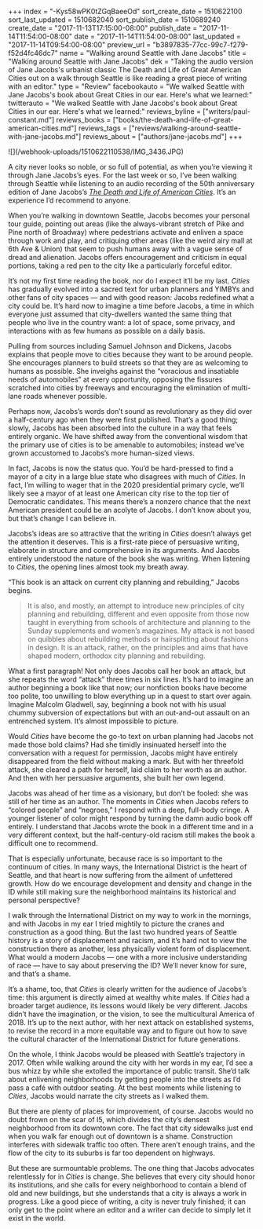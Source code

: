 +++
index = "-Kys58wPK0tZGqBaeeOd"
sort_create_date = 1510622100
sort_last_updated = 1510682040
sort_publish_date = 1510689240
create_date = "2017-11-13T17:15:00-08:00"
publish_date = "2017-11-14T11:54:00-08:00"
date = "2017-11-14T11:54:00-08:00"
last_updated = "2017-11-14T09:54:00-08:00"
preview_url = "b3897835-77cc-99c7-f279-f52d4fc46dc7"
name = "Walking around Seattle with Jane Jacobs"
title = "Walking around Seattle with Jane Jacobs"
dek = "Taking the audio version of Jane Jacobs's urbanist classic The Death and Life of Great American Cities out on a walk through Seattle is like reading a great piece of writing with an editor."
type = "Review"
facebookauto = "We walked Seattle with Jane Jacobs's book about Great Cities in our ear. Here's what we learned:"
twitterauto = "We walked Seattle with Jane Jacobs's book about Great Cities in our ear. Here's what we learned:"
reviews_byline = ["writers/paul-constant.md"]
reviews_books = ["books/the-death-and-life-of-great-american-cities.md"]
reviews_tags = ["reviews/walking-around-seattle-with-jane-jacobs.md"]
reviews_about = ["authors/jane-jacobs.md"]
+++

<p class="image-hero">![](/webhook-uploads/1510622110538/IMG_3436.JPG)</p>

A city never looks so noble, or so full of potential, as when you’re viewing it through Jane Jacobs’s eyes. For the last week or so, I’ve been walking through Seattle while listening to an audio recording of the 50th anniversary edition of Jane Jacobs’s [*The Death and Life of American Cities*](https://libro.fm/audiobooks/9780307969651-the-death-and-life-of-great-american-cities). It’s an experience I’d recommend to anyone.

When you’re walking in downtown Seattle, Jacobs becomes your personal tour guide, pointing out areas (like the always-vibrant stretch of Pike and Pine north of Broadway) where pedestrians activate and enliven a space through work and play, and critiquing other areas (like the weird airy mall at 6th Ave & Union) that seem to push humans away with a vague sense of dread and alienation. Jacobs offers encouragement and criticism in equal portions, taking a red pen to the city like a particularly forceful editor.

It’s not my first time reading the book, nor do I expect it’ll be my last. *Cities* has gradually evolved into a sacred text for urban planners and YIMBYs and other fans of city spaces — and with good reason: Jacobs redefined what a city could be. It’s hard now to imagine a time before Jacobs, a time in which everyone just assumed that city-dwellers wanted the same thing that people who live in the country want: a lot of space, some privacy, and interactions with as few humans as possible on a daily basis.

Pulling from sources including Samuel Johnson and Dickens, Jacobs explains that people move to cities because they want to be around people. She encourages planners to build streets so that they are as welcoming to humans as possible. She inveighs against the “voracious and insatiable needs of automobiles” at every opportunity, opposing the fissures scratched into cities by freeways and encouraging the elimination of multi-lane roads whenever possible.

Perhaps now, Jacobs’s words don’t sound as revolutionary as they did over a half-century ago when they were first published. That’s a good thing; slowly, Jacobs has been absorbed into the culture in a way that feels entirely organic. We have shifted away from the conventional wisdom that the primary use of cities is to be amenable to automobiles; instead we’ve grown accustomed to Jacobs’s more human-sized views. 

In fact, Jacobs is now the status quo. You’d be hard-pressed to find a mayor of a city in a large blue state who disagrees with much of *Cities*. In fact, I’m willing to wager that in the 2020 presidential primary cycle, we’ll likely see a mayor of at least one American city rise to the top tier of Democratic candidates. This means there’s a nonzero chance that the next American president could be an acolyte of Jacobs. I don’t know about you, but that’s change I can believe in.

<div class="break"></div>

Jacobs’s ideas are so attractive that the writing in *Cities* doesn’t always get the attention it deserves. This is a first-rate piece of persuasive writing, elaborate in structure and comprehensive in its arguments. And Jacobs entirely understood the nature of the book she was writing. When listening to *Cities*, the opening lines almost took my breath away.

“This book is an attack on current city planning and rebuilding,” Jacobs begins.

<blockquote>It is also, and mostly, an attempt to introduce new principles of city planning and rebuilding, different and even opposite from those now taught in everything from schools of architecture and planning to the Sunday supplements and women’s magazines. My attack is not based on quibbles about rebuilding methods or hairsplitting about fashions in design. It is an attack, rather, on the principles and aims that have shaped modern, orthodox city planning and rebuilding.</blockquote>

What a first paragraph! Not only does Jacobs call her book an attack, but she repeats the word “attack” three times in six lines. It’s hard to imagine an author beginning a book like that now; our nonfiction books have become too polite, too unwilling to blow everything up in a quest to start over again. Imagine Malcolm Gladwell, say, beginning a book not with his usual chummy subversion of expectations but with an out-and-out assault on an entrenched system. It’s almost impossible to picture.

Would *Cities* have become the go-to text on urban planning had Jacobs not made those bold claims? Had she timidly insinuated herself into the conversation with a request for permission, Jacobs might have entirely disappeared from the field without making a mark. But with her threefold attack, she cleared a path for herself, laid claim to her worth as an author. And then with her persuasive arguments, she built her own legend.

<div class="break"></div>

Jacobs was ahead of her time as a visionary, but don’t be fooled: she was still of her time as an author. The moments in *Cities* when Jacobs refers to “colored people” and “negroes,” I respond with a deep, full-body cringe. A younger listener of color might respond by turning the damn audio book off entirely. I understand that Jacobs wrote the book in a different time and in a very different context, but the half-century-old racism still makes the book a difficult one to recommend.

That is especially unfortunate, because race is so important to the continuum of cities. In many ways, the International District is the heart of Seattle, and that heart is now suffering from the ailment of unfettered growth. How do we encourage development and density and change in the ID while still making sure the neighborhood maintains its historical and personal perspective?

I walk through the International District on my way to work in the mornings, and with Jacobs in my ear I tried mightily to picture the cranes and construction as a good thing. But the last two hundred years of Seattle history is a story of displacement and racism, and it’s hard not to view the construction there as another, less physically violent form of displacement. What would a modern Jacobs — one with a more inclusive understanding of race — have to say about preserving the ID? We’ll never know for sure, and that’s a shame.

It’s a shame, too, that *Cities* is clearly written for the audience of Jacobs’s time: this argument is directly aimed at wealthy white males. If *Cities* had a broader target audience, its lessons would likely be very different. Jacobs didn’t have the imagination, or the vision, to see the multicultural America of 2018. It’s up to the next author, with her next attack on established systems, to revise the record in a more equitable way and to figure out how to save the cultural character of the International District for future generations.

<div class="break"></div>


On the whole, I think Jacobs would be pleased with Seattle’s trajectory in 2017. Often while walking around the city with her words in my ear, I’d see a bus whizz by while she extolled the importance of public transit. She’d talk about enlivening neighborhoods by getting people into the streets as I’d pass a café with outdoor seating. At the best moments while listening to *Cities*, Jacobs would narrate the city streets as I walked them.

But there are plenty of places for improvement, of course. Jacobs would no doubt frown on the scar of I5, which divides the city’s densest neighborhood from its downtown core. The fact that city sidewalks just end when you walk far enough out of downtown is a shame. Construction interferes with sidewalk traffic too often. There aren’t enough trains, and the flow of the city to its suburbs is far too dependent on highways.

But these are surmountable problems. The one thing that Jacobs advocates relentlessly for in *Cities* is change. She believes that every city should honor its institutions, and she calls for every neighborhood to contain a blend of old and new buildings, but she understands that a city is always a work in progress. Like a good piece of writing, a city is never truly finished; it can only get to the point where an editor and a writer can decide to simply let it exist in the world.